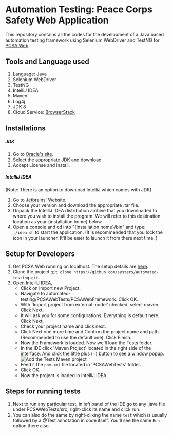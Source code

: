 Automation Testing: Peace Corps Safety Web Application
======================================================

This repository contains all the codes for the development of a Java based automation testing framework using Selenium WebDriver and TestNG for [PCSA Web](https://github.com/systers/PCSA-web).

Tools and Language used
------------------------
1. Language: Java
1. Selenium WebDriver
1. TestNG
1. IntelliJ IDEA
1. Maven
1. Log4j
1. JDK 8
1. Cloud Service: [BrowserStack](https://www.browserstack.com)

Installations
--------------
##### JDK
1. Go to [Oracle's site](http://www.oracle.com/technetwork/java/javase/downloads/jdk8-downloads-2133151.html).
1. Select the appropriate JDK and download.
1. Accept License and install.

##### IntelliJ IDEA
(Note: There is an option to download IntelliJ which comes with JDK)
1. Go to [Jetbrains' Website](https://www.jetbrains.com/idea/download).
1. Choose your version and download the appropriate .tar file.
1. Unpack the IntelliJ IDEA distribution archive that you downloaded to where you wish to install the program. We will refer to this destination location as your {installation home} below.
1. Open a console and cd into "{installation home}/bin" and type: `./idea.sh` to start the application. (It is recommended that you lock the icon in your launcher. It'll be eiser to launch it from there next time. )


Setup for Developers
--------------------
1. Get PCSA Web running on localhost. The setup  details are [here](https://github.com/systers/PCSA-web/blob/master/README.md).
1. Clone the project `git clone https://github.com/systers/automated-testing.git`.
1. Open IntelliJ IDEA,
     * Click on Import new Project.
     * Navigate to automated-testing/PCSAWebTests/PCSAWebFramework. Click OK.
     * With 'Import project from external model' checked, select maven. Click Next.
     * It will ask you for some configurations. Everything is default here. Click Next.
     * Check your project name and click next.
     * Click Next one more time and Confirm the project name and path. (Recommended to use the default one). Click Finish.
     * Now the Framework is loaded. Now we'll load the Tests folder.
     * In the IDE click 'Maven Project' located in the right side of the interface. And click the little plus (+) button to see a window popup.
     ![Add the Tests Maven project](https://i.cubeupload.com/Bc6jEv.png)
     * Feed it the `pom.xml` file located in 'PCSAWebTests' folder.
     * Click OK.
     * Now the project is loaded in IntelliJ IDEA.

Steps for running tests
-----------------------
1. Next to run any particular test, in left panel of the IDE go to any .java file under PCSAWebTests/src, right-click its name and click run.
1. You can also do the same by right-cliking the name `test` which is usually followed by a @Test annotation in code itself. You'll see the same `Run` option there also.
